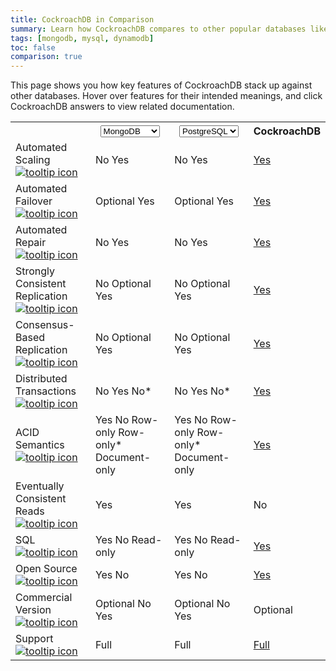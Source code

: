 ```yaml
---
title: CockroachDB in Comparison
summary: Learn how CockroachDB compares to other popular databases like PostgreSQL, Cassandra, MongoDB, Google Cloud Spanner, and more.
tags: [mongodb, mysql, dynamodb]
toc: false
comparison: true
---
```


This page shows you how key features of CockroachDB stack up against other databases. Hover over features for their intended meanings, and click CockroachDB answers to view related documentation.

<table class="comparison-chart">
  <tr>
    <th></th>
    <th>
      <select data-column="one">
        <option value="MySQL">MySQL</option>
        <option value="PostgreSQL">PostgreSQL</option>
        <option value="Oracle">Oracle</option>
        <option value="SQL Server">SQL Server</option>
        <option value="Cassandra">Cassandra</option>
        <option value="HBase">HBase</option>
        <option value="MongoDB" selected>MongoDB</option>
        <option value="DynamoDB">DynamoDB</option>
        <option value="Spanner">Spanner</option>
      </select>
    </th>
    <th class="comparison-chart__column-two">
      <select data-column="two">
        <option value="MySQL">MySQL</option>
        <option value="PostgreSQL" selected>PostgreSQL</option>
        <option value="Oracle">Oracle</option>
        <option value="SQL Server">SQL Server</option>
        <option value="Cassandra">Cassandra</option>
        <option value="HBase">HBase</option>
        <option value="MongoDB">MongoDB</option>
        <option value="DynamoDB">DynamoDB</option>
        <option value="Spanner">Spanner</option>
      </select>
    </th>
    <th>CockroachDB</th>
  </tr>
  <tr>
    <td class="comparison-chart__feature">
      Automated Scaling
      <a href="#" data-toggle="tooltip" title="Automatic and continuous rebalancing of data between the nodes of a cluster.">
        <img src="{{ 'images/v2.1/icon_info.svg' | relative_url }}" alt="tooltip icon">
      </a>
    </td>
    <td class="comparison-chart__column-one">
      <span class="support gray" data-dbs='["MySQL", "PostgreSQL", "Oracle", "SQL Server"]'>No</span>
      <span class="support" data-dbs='["Cassandra", "HBase", "MongoDB", "DynamoDB", "Spanner"]'>Yes</span>
    </td>
    <td class="comparison-chart__column-two">
      <span class="support gray" data-dbs='["MySQL", "PostgreSQL", "Oracle", "SQL Server"]'>No</span>
      <span class="support" data-dbs='["Cassandra", "HBase", "MongoDB", "DynamoDB", "Spanner"]'>Yes</span>
    </td>
    <td><a class="comparison-chart__link" href="frequently-asked-questions.html#how-does-cockroachdb-scale">Yes</a></td>
  </tr>
  <tr>
    <td class="comparison-chart__feature">
      Automated Failover
      <a href="#" data-toggle="tooltip" title="Uninterrupted availability of data through small- and large-scale failures, from server restarts to datacenter outages.">
        <img src="{{ 'images/v2.1/icon_info.svg' | relative_url }}" alt="tooltip icon">
      </a>
    </td>
    <td class="comparison-chart__column-one">
      <span class="support" data-dbs='["MySQL", "PostgreSQL", "Oracle", "SQL Server"]'>Optional</span>
      <span class="support" data-dbs='["Cassandra", "HBase", "MongoDB", "DynamoDB", "Spanner"]'>Yes</span>
    </td>
    <td class="comparison-chart__column-two">
      <span class="support" data-dbs='["MySQL", "PostgreSQL", "Oracle", "SQL Server"]'>Optional</span>
      <span class="support" data-dbs='["Cassandra", "HBase", "MongoDB", "DynamoDB", "Spanner"]'>Yes</span>
    </td>
    <td><a class="comparison-chart__link" href="frequently-asked-questions.html#how-does-cockroachdb-survive-failures">Yes</a></td>
  </tr>
  <tr>
    <td class="comparison-chart__feature">
      Automated Repair
      <a href="#" data-toggle="tooltip" title="Automatic repair of missing data after failures, using unaffected replicas as sources.">
        <img src="{{ 'images/v2.1/icon_info.svg' | relative_url }}" alt="tooltip icon">
      </a>
    </td>
    <td class="comparison-chart__column-one">
      <span class="support gray" data-dbs='["MySQL", "PostgreSQL", "Oracle", "SQL Server"]'>No</span>
      <span class="support" data-dbs='["Cassandra", "HBase", "MongoDB", "DynamoDB", "Spanner"]'>Yes</span>
    </td>
    <td class="comparison-chart__column-two">
      <span class="support gray" data-dbs='["MySQL", "PostgreSQL", "Oracle", "SQL Server"]'>No</span>
      <span class="support" data-dbs='["Cassandra", "HBase", "MongoDB", "DynamoDB", "Spanner"]'>Yes</span>
    </td>
    <td><a class="comparison-chart__link" href="frequently-asked-questions.html#how-does-cockroachdb-survive-failures">Yes</a></td>
  </tr>
  <tr>
    <td class="comparison-chart__feature">
      Strongly Consistent Replication
      <a href="#" data-toggle="tooltip" title="Once a transaction is committed, all reads are guaranteed to see it.">
        <img src="{{ 'images/v2.1/icon_info.svg' | relative_url }}" alt="tooltip icon">
      </a>
    </td>
    <td class="comparison-chart__column-one">
      <span class="support gray" data-dbs='["MySQL", "PostgreSQL", "HBase", "MongoDB"]'>No</span>
      <span class="support" data-dbs='["Oracle", "SQL Server", "Cassandra"]'>Optional</span>
      <span class="support" data-dbs='["DynamoDB", "Spanner"]'>Yes</span>
    </td>
    <td class="comparison-chart__column-two">
      <span class="support gray" data-dbs='["MySQL", "PostgreSQL", "HBase", "MongoDB"]'>No</span>
      <span class="support" data-dbs='["Oracle", "SQL Server", "Cassandra"]'>Optional</span>
      <span class="support" data-dbs='["DynamoDB", "Spanner"]'>Yes</span>
    </td>
    <td><a class="comparison-chart__link" href="frequently-asked-questions.html#how-is-cockroachdb-strongly-consistent">Yes</a></td>
  </tr>
  <tr>
    <td class="comparison-chart__feature">
      Consensus-Based Replication
      <a href="#" data-toggle="tooltip" title="Guarantee that progress can be made as long as any majority of nodes is available (e.g., 3 of 5).">
        <img src="{{ 'images/v2.1/icon_info.svg' | relative_url }}" alt="tooltip icon">
      </a>
    </td>
    <td class="comparison-chart__column-one">
      <span class="support gray" data-dbs='["MySQL", "PostgreSQL", "Oracle", "SQL Server", "HBase", "MongoDB"]'>No</span>
      <span class="support" data-dbs='["Cassandra"]'>Optional</span>
      <span class="support" data-dbs='["DynamoDB", "Spanner"]'>Yes</span>
    </td>
    <td class="comparison-chart__column-two">
      <span class="support gray" data-dbs='["MySQL", "PostgreSQL", "Oracle", "SQL Server", "HBase", "MongoDB"]'>No</span>
      <span class="support" data-dbs='["Cassandra"]'>Optional</span>
      <span class="support" data-dbs='["DynamoDB", "Spanner"]'>Yes</span>
    </td>
    <td><a class="comparison-chart__link" href="frequently-asked-questions.html#how-is-cockroachdb-strongly-consistent">Yes</a></td>
  </tr>
  <tr>
    <td class="comparison-chart__feature">
      Distributed Transactions
      <a href="#" data-toggle="tooltip" title="Correctly committed transactions across a distributed cluster, whether it’s a few nodes in a single location or many nodes in multiple datacenters.">
        <img src="{{ 'images/v2.1/icon_info.svg' | relative_url }}" alt="tooltip icon">
      </a>
    </td>
    <td class="comparison-chart__column-one">
      <span class="support gray" data-dbs='["MySQL", "PostgreSQL", "Cassandra", "HBase", "MongoDB"]'>No</span>
      <span class="support" data-dbs='["Oracle", "SQL Server", "Spanner"]'>Yes</span>
      <span class="support gray" data-dbs='["DynamoDB"]'>No*</span>
    </td>
    <td class="comparison-chart__column-two">
      <span class="support gray" data-dbs='["MySQL", "PostgreSQL", "Cassandra", "HBase", "MongoDB", "DynamoDB"]'>No</span>
      <span class="support" data-dbs='["Oracle", "SQL Server", "Spanner"]'>Yes</span>
      <span class="support gray" data-dbs='["DynamoDB"]'>No*</span>
    </td>
    <td><a class="comparison-chart__link" href="frequently-asked-questions.html#does-cockroachdb-support-distributed-transactions">Yes</a></td>
  </tr>
  <tr>
    <td class="comparison-chart__feature">
      ACID Semantics
      <a href="#" data-toggle="tooltip" title="Guarantee that every transaction provides atomicity, consistency, isolation, and durability.">
        <img src="{{ 'images/v2.1/icon_info.svg' | relative_url }}" alt="tooltip icon">
      </a>
    </td>
    <td class="comparison-chart__column-one">
      <span class="support" data-dbs='["MySQL", "PostgreSQL", "Oracle", "SQL Server", "Spanner"]'>Yes</span>
      <span class="support gray" data-dbs='["Cassandra"]'>No</span>
      <span class="support" data-dbs='["HBase"]'>Row-only</span>
      <span class="support" data-dbs='["DynamoDB"]'>Row-only*</span>
      <span class="support" data-dbs='["MongoDB"]'>Document-only</span>
    </td>
    <td class="comparison-chart__column-two">
      <span class="support" data-dbs='["MySQL", "PostgreSQL", "Oracle", "SQL Server", "Spanner"]'>Yes</span>
      <span class="support gray" data-dbs='["Cassandra"]'>No</span>
      <span class="support" data-dbs='["HBase"]'>Row-only</span>
      <span class="support" data-dbs='["DynamoDB"]'>Row-only*</span>
      <span class="support" data-dbs='["MongoDB"]'>Document-only</span>
    </td>
    <td><a class="comparison-chart__link" href="frequently-asked-questions.html#do-transactions-in-cockroachdb-guarantee-acid-semantics">Yes</a></td>
  </tr>
  <tr>
    <td class="comparison-chart__feature">
      Eventually Consistent Reads
      <a href="#" data-toggle="tooltip" title="Optionally allows reading from replicas that do not have the most recently written data.">
        <img src="{{ 'images/v2.1/icon_info.svg' | relative_url }}" alt="tooltip icon">
      </a>
    </td>
    <td class="comparison-chart__column-one">
      <span class="support" data-dbs='["MySQL", "PostgreSQL", "Oracle", "SQL Server", "Cassandra", "HBase", "MongoDB", "DynamoDB", "Spanner"]'>Yes</span>
    </td>
    <td class="comparison-chart__column-two">
      <span class="support" data-dbs='["MySQL", "PostgreSQL", "Oracle", "SQL Server", "Cassandra", "HBase", "MongoDB", "DynamoDB", "Spanner"]'>Yes</span>
    </td>
    <td><span class="gray comparison-chart__cockroach">No</span></td>
  </tr>
  <tr>
    <td class="comparison-chart__feature">
      SQL
      <a href="#" data-toggle="tooltip" title="Developer endpoint is based on the SQL database query language standard.">
        <img src="{{ 'images/v2.1/icon_info.svg' | relative_url }}" alt="tooltip icon">
      </a>
    </td>
    <td class="comparison-chart__column-one">
      <span class="support" data-dbs='["MySQL", "PostgreSQL", "Oracle", "SQL Server"]'>Yes</span>
      <span class="support gray" data-dbs='["Cassandra", "HBase", "MongoDB", "DynamoDB"]'>No</span>
      <span class="support" data-dbs='["Spanner"]'>Read-only</span>
    </td>
    <td class="comparison-chart__column-two">
      <span class="support" data-dbs='["MySQL", "PostgreSQL", "Oracle", "SQL Server"]'>Yes</span>
      <span class="support gray" data-dbs='["Cassandra", "HBase", "MongoDB", "DynamoDB"]'>No</span>
      <span class="support" data-dbs='["Spanner"]'>Read-only</span>
    </td>
    <td><a class="comparison-chart__link" href="frequently-asked-questions.html#why-is-cockroachdb-sql">Yes</a></td>
  </tr>
  <tr>
    <td class="comparison-chart__feature">
      Open Source
      <a href="#" data-toggle="tooltip" title="Source code of the database is freely available for study, change, and distribution to anyone and for any purpose.">
        <img src="{{ 'images/v2.1/icon_info.svg' | relative_url }}" alt="tooltip icon">
      </a>
    </td>
    <td class="comparison-chart__column-one">
      <span class="support" data-dbs='["MySQL", "PostgreSQL", "Cassandra", "HBase", "MongoDB"]'>Yes</span>
      <span class="support gray" data-dbs='["Oracle", "SQL Server", "DynamoDB", "Spanner"]'>No</span>
    </td>
    <td class="comparison-chart__column-two">
      <span class="support" data-dbs='["MySQL", "PostgreSQL", "Cassandra", "HBase", "MongoDB"]'>Yes</span>
      <span class="support gray" data-dbs='["Oracle", "SQL Server", "DynamoDB", "Spanner"]'>No</span>
    </td>
    <td><a class="comparison-chart__link" href="https://wiki.crdb.io/wiki/spaces/CRDB/pages/73204033/Contributing+to+CockroachDB" target="_blank">Yes</a></td>
  </tr>
  <tr>
    <td class="comparison-chart__feature">
      Commercial Version
      <a href="#" data-toggle="tooltip" title="Enterprise or expanded version of the database available to paying customers.">
        <img src="{{ 'images/v2.1/icon_info.svg' | relative_url }}" alt="tooltip icon">
      </a>
    </td>
    <td class="comparison-chart__column-one">
      <span class="support" data-dbs='["MySQL", "Cassandra", "HBase", "MongoDB"]'>Optional</span>
      <span class="support gray" data-dbs='["PostgreSQL"]'>No</span>
      <span class="support" data-dbs='["Oracle", "SQL Server", "DynamoDB", "Spanner"]'>Yes</span>
    </td>
    <td class="comparison-chart__column-two">
      <span class="support" data-dbs='["MySQL", "Cassandra", "HBase", "MongoDB"]'>Optional</span>
      <span class="support gray" data-dbs='["PostgreSQL"]'>No</span>
      <span class="support" data-dbs='["Oracle", "SQL Server", "DynamoDB", "Spanner"]'>Yes</span>
    </td>
    <td><span class="comparison-chart__cockroach">Optional</span></td>
  </tr>
  <tr>
    <td class="comparison-chart__feature">
      Support
      <a href="#" data-toggle="tooltip" title='Guidance on database usage and troubleshooting, either "Limited" (free, community-based) or "Full" (paid, 24/7 access to dedicated staff).'>
        <img src="{{ 'images/v2.1/icon_info.svg' | relative_url }}" alt="tooltip icon">
      </a>
    </td>
    <td class="comparison-chart__column-one">
      <span class="support" data-dbs='["MySQL", "PostgreSQL", "Oracle", "SQL Server", "Cassandra", "HBase", "MongoDB", "DynamoDB", "Spanner"]'>Full</span>
    </td>
    <td class="comparison-chart__column-two">
      <span class="support" data-dbs='["MySQL", "PostgreSQL", "Oracle", "SQL Server", "Cassandra", "HBase", "MongoDB", "DynamoDB", "Spanner"]'>Full</span>
    </td>
    <td><a class="comparison-chart__link" href="https://www.cockroachlabs.com/pricing/">Full</a></td>
  </tr>
</table>

<div style="display:none;" class="footnote">* In DynamoDB, distributed transactions and ACID semantics across all data in the database, not just per row, requires an additional <a href="https://aws.amazon.com/blogs/aws/dynamodb-transaction-library/">transaction library</a>.</div>
